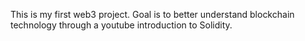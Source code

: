 This is my first web3 project. Goal is to better understand blockchain technology through a youtube introduction to Solidity.

